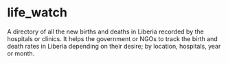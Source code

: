 # life_watch
A directory of all the new births and deaths in Liberia recorded by the hospitals or clinics. It helps the government or NGOs to track the birth and death rates in Liberia depending on their desire; by location, hospitals, year or month.
